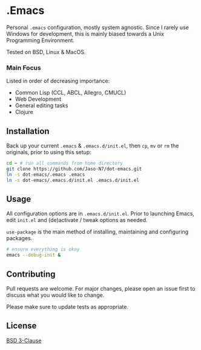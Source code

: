 # .Emacs

Personal `.emacs` configuration, mostly system agnostic. Since I rarely use Windows for development, this is mainly biased towards a Unix Programming Environment.

Tested on BSD, Linux & MacOS.

### Main Focus

Listed in order of decreasing importance:

- Common Lisp (CCL, ABCL, Allegro, CMUCL)
- Web Development
- General editing tasks
- Clojure

## Installation

Back up your current `.emacs` & `.emacs.d/init.el`, then `cp`, `mv` or `rm` the originals, prior to using this setup:
```bash
cd ~ # run all commands from home directory
git clone https://github.com/Jaso-N7/dot-emacs.git
ln -s dot-emacs/.emacs .emacs
ln -s dot-emacs/.emacs.d/init.el .emacs.d/init.el
```

## Usage

All configuration options are in `.emacs.d/init.el`. Prior to launching Emacs, edit `init.el` and (de)activate / tweak options as needed.

`use-package` is the main method of installing, maintaining and configuring packages.

```bash
# ensure everything is okay
emacs --debug-init &
```

## Contributing

Pull requests are welcome. For major changes, please open an issue first
to discuss what you would like to change.

Please make sure to update tests as appropriate.

## License

[BSD 3-Clause](https://choosealicense.com/licenses/bsd-3-clause/)